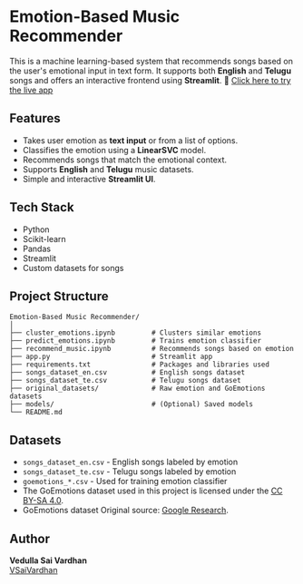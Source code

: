 # Emotion-Based Music Recommender

This is a machine learning-based system that recommends songs based on the user's emotional input in text form. It supports both **English** and **Telugu** songs and offers an interactive frontend using **Streamlit**.
🔗 [Click here to try the live app](https://emotion-based-music-recommender-by-vsaivardhan.streamlit.app/)


## Features

- Takes user emotion as **text input** or from a list of options.
- Classifies the emotion using a **LinearSVC** model.
- Recommends songs that match the emotional context.
- Supports **English** and **Telugu** music datasets.
- Simple and interactive **Streamlit UI**.

## Tech Stack

- Python
- Scikit-learn
- Pandas
- Streamlit
- Custom datasets for songs

## Project Structure

```text
Emotion-Based Music Recommender/
│
├── cluster_emotions.ipynb         # Clusters similar emotions
├── predict_emotions.ipynb         # Trains emotion classifier
├── recommend_music.ipynb          # Recommends songs based on emotion
├── app.py                         # Streamlit app
├── requirements.txt               # Packages and libraries used
├── songs_dataset_en.csv           # English songs dataset
├── songs_dataset_te.csv           # Telugu songs dataset
├── original_datasets/             # Raw emotion and GoEmotions datasets
├── models/                        # (Optional) Saved models
└── README.md
```

## Datasets

- `songs_dataset_en.csv` - English songs labeled by emotion
- `songs_dataset_te.csv` - Telugu songs labeled by emotion
- `goemotions_*.csv` - Used for training emotion classifier
- The GoEmotions dataset used in this project is licensed under the [CC BY-SA 4.0](https://creativecommons.org/licenses/by-sa/4.0/).
- GoEmotions dataset Original source: [Google Research](https://github.com/google-research/google-research/tree/master/goemotions).

## Author

**Vedulla Sai Vardhan**  
[VSaiVardhan](https://github.com/VSaiVardhan)

